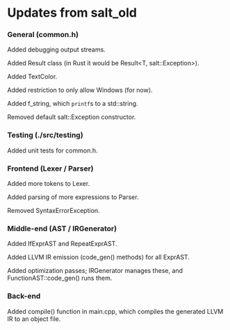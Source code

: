 # Updates from salt_old

### General (common.h)
Added debugging output streams.

Added Result<T> class (in Rust it would be Result<T, salt::Exception>).

Added TextColor.

Added restriction to only allow Windows (for now).

Added f_string, which `printf`s to a std::string.

Removed default salt::Exception constructor.

### Testing (./src/testing)
Added unit tests for common.h.

### Frontend (Lexer / Parser)
Added more tokens to Lexer.

Added parsing of more expressions to Parser.

Removed SyntaxErrorException.

### Middle-end (AST / IRGenerator)
Added IfExprAST and RepeatExprAST. 

Added LLVM IR emission (code_gen() methods) for all ExprAST. 

Added optimization passes; IRGenerator manages these, and FunctionAST::code_gen() runs them.

### Back-end
Added compile() function in main.cpp, which compiles the generated LLVM IR to an object file.






